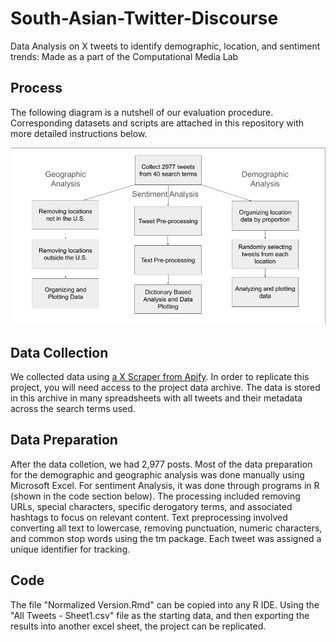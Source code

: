 # South-Asian-Twitter-Discourse
Data Analysis on X tweets to identify demographic, location, and sentiment trends: Made as a part of the Computational Media Lab

## Process
The following diagram is a nutshell of our evaluation procedure. Corresponding datasets and scripts are attached in this repository with more detailed instructions below.

![Process Diagram](Data_Timeline.png)

## Data Collection
We collected data using [a X Scraper from Apify](https://apify.com/apidojo/tweet-scraper). In order to replicate this project, you will need access to the project data archive. The data is stored in this archive in many spreadsheets with all tweets and their metadata across the search terms used.

## Data Preparation
After the data colletion, we had 2,977 posts. Most of the data preparation for the demographic and geographic analysis was done manually using Microsoft Excel. For sentiment Analysis, it was done through programs in R (shown in the code section below). The processing included removing URLs, special characters, specific derogatory terms, and associated hashtags to focus on relevant content. Text preprocessing involved converting all text to lowercase, removing punctuation, numeric characters, and common stop words using the tm package. Each tweet was assigned a unique identifier for tracking.

## Code
The file "Normalized Version.Rmd" can be copied into any R IDE. Using the "All Tweets - Sheet1.csv" file as the starting data, and then exporting the results into another excel sheet, the project can be replicated. 
